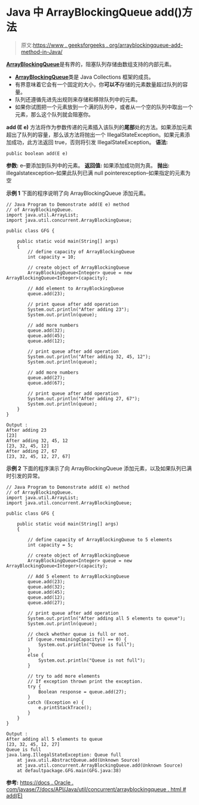 # Java 中 ArrayBlockingQueue add()方法

> 原文:[https://www . geeksforgeeks . org/arrayblockingqueue-add-method-in-Java/](https://www.geeksforgeeks.org/arrayblockingqueue-add-method-in-java/)

[**ArrayBlockingQueue**](https://www.geeksforgeeks.org/arrayblockingqueue-class-in-java/)是有界的，阻塞队列存储由数组支持的内部元素。

*   [**ArrayBlockingQueue**](https://www.geeksforgeeks.org/arrayblockingqueue-class-in-java/)类是 Java Collections 框架的成员。
*   有界意味着它会有一个固定的大小，你**可以不**存储的元素数量超过队列的容量。
*   队列还遵循先进先出规则来存储和移除队列中的元素。
*   如果你试图把一个元素放到一个满的队列中，或者从一个空的队列中取出一个元素，那么这个队列就会阻塞你。

**add (E e)** 方法将作为参数传递的元素插入该队列的**尾部**处的方法。如果添加元素超出了队列的容量，那么该方法将抛出一个 IllegalStateException。如果元素添加成功，此方法返回 true，否则将引发 IllegalStateException。
**语法:**

```
public boolean add(E e)
```

**参数:**
e–要添加到队列中的元素。
**返回值:**
如果添加成功则为真。
**抛出:**
illegalstatexception–如果此队列已满
null pointerexception–如果指定的元素为空

**示例 1**
下面的程序说明了向 ArrayBlockingQueue 添加元素。

```
// Java Program to Demonstrate add(E e) method
// of ArrayBlockingQueue.
import java.util.ArrayList;
import java.util.concurrent.ArrayBlockingQueue;

public class GFG {

    public static void main(String[] args)
    {
        // define capacity of ArrayBlockingQueue
        int capacity = 10;

        // create object of ArrayBlockingQueue
        ArrayBlockingQueue<Integer> queue = new ArrayBlockingQueue<Integer>(capacity);

        // Add element to ArrayBlockingQueue
        queue.add(23);

        // print queue after add operation
        System.out.println("After adding 23");
        System.out.println(queue);

        // add more numbers
        queue.add(32);
        queue.add(45);
        queue.add(12);

        // print queue after add operation
        System.out.println("After adding 32, 45, 12");
        System.out.println(queue);

        // add more numbers
        queue.add(27);
        queue.add(67);

        // print queue after add operation
        System.out.println("After adding 27, 67");
        System.out.println(queue);
    }
}
```

```
Output :
After adding 23
[23]
After adding 32, 45, 12
[23, 32, 45, 12]
After adding 27, 67
[23, 32, 45, 12, 27, 67]

```

**示例 2**
下面的程序演示了向 ArrayBlockingQueue 添加元素，以及如果队列已满时引发的异常。

```
// Java Program to Demonstrate add(E e) method
// of ArrayBlockingQueue.
import java.util.ArrayList;
import java.util.concurrent.ArrayBlockingQueue;

public class GFG {

    public static void main(String[] args)
    {

        // define capacity of ArrayBlockingQueue to 5 elements
        int capacity = 5;

        // create object of ArrayBlockingQueue
        ArrayBlockingQueue<Integer> queue = new ArrayBlockingQueue<Integer>(capacity);

        // Add 5 element to ArrayBlockingQueue
        queue.add(23);
        queue.add(32);
        queue.add(45);
        queue.add(12);
        queue.add(27);

        // print queue after add operation
        System.out.println("After adding all 5 elements to queue");
        System.out.println(queue);

        // check whether queue is full or not.
        if (queue.remainingCapacity() == 0) {
            System.out.println("Queue is full");
        }
        else {
            System.out.println("Queue is not full");
        }

        // try to add more elements
        // If exception thrown print the exception.
        try {
            Boolean response = queue.add(27);
        }
        catch (Exception e) {
            e.printStackTrace();
        }
    }
}
```

```
Output :
After adding all 5 elements to queue
[23, 32, 45, 12, 27]
Queue is full
java.lang.IllegalStateException: Queue full
    at java.util.AbstractQueue.add(Unknown Source)
    at java.util.concurrent.ArrayBlockingQueue.add(Unknown Source)
    at defaultpackage.GFG.main(GFG.java:38)

```

**参考:**
[https://docs . Oracle . com/javase/7/docs/API/Java/util/concurrent/arrayblockingqueue . html # add(E)](https://docs.oracle.com/javase/7/docs/api/java/util/concurrent/ArrayBlockingQueue.html#add(E))